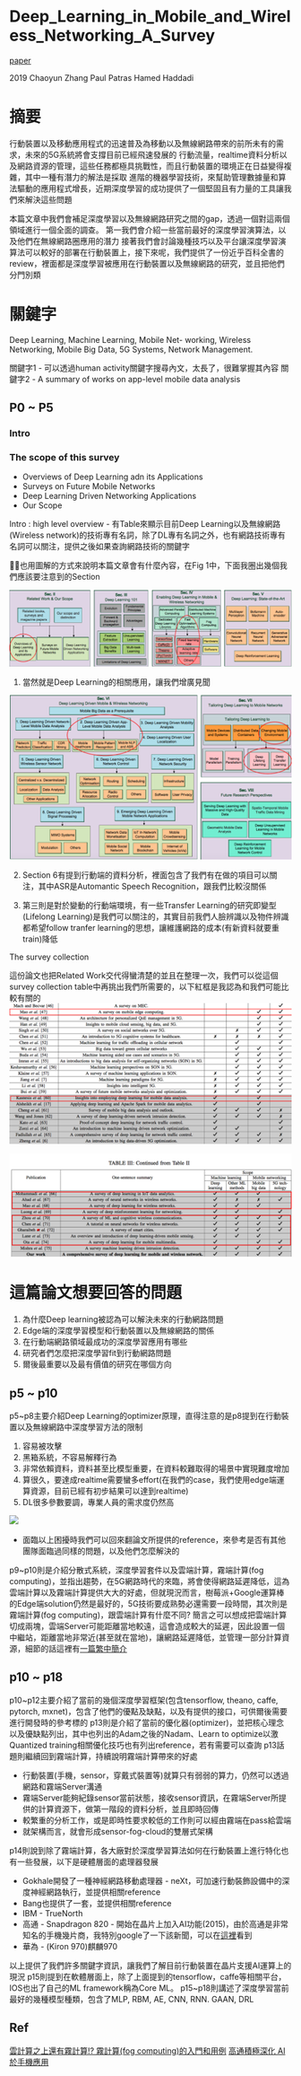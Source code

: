 # Deep_Learning_in_Mobile_and_Wireless_Networking_A_Survey

[paper](https://arxiv.org/pdf/1803.04311.pdf)

2019
Chaoyun Zhang
Paul Patras
Hamed Haddadi

# 摘要

行動裝置以及移動應用程式的迅速普及為移動以及無線網路帶來的前所未有的需求，未來的5G系統將會支撐目前已經飛速發展的
行動流量，realtime資料分析以及網路資源的管理，這些任務都極具挑戰性，而且行動裝置的環境正在日益變得複雜，其中一種有潛力的解法是採取
進階的機器學習技術，來幫助管理數據量和算法驅動的應用程式增長，近期深度學習的成功提供了一個堅固且有力量的工具讓我們來解決這些問題

本篇文章中我們會補足深度學習以及無線網路研究之間的gap，透過一個對這兩個領域進行一個全面的調查。
第一我們會介紹一些當前最好的深度學習演算法，以及他們在無線網路圈應用的潛力
接著我們會討論幾種技巧以及平台讓深度學習演算法可以較好的部署在行動裝置上，接下來呢，我們提供了一份近乎百科全書的review，裡面都是深度學習被應用在行動裝置以及無線網路的研究，並且把他們分門別類

# 關鍵字

Deep Learning, Machine Learning, Mobile Net- working, Wireless Networking, Mobile Big Data, 5G Systems, Network Management.

關鍵字1 - 可以透過human activity關鍵字搜尋內文，太長了，很難掌握其內容
關鍵字2 - A summary of works on app-level mobile data analysis

## P0 ~ P5

### Intro

### The scope of this survey

* Overviews of Deep Learning adn its Applications
* Surveys on Future Mobile Networks
* Deep Learning Driven Networking Applications
* Our Scope

Intro : high level overview - 有Table來顯示目前Deep Learning以及無線網路(Wireless network)的技術專有名詞，除了DL專有名詞之外，也有網路技術專有名詞可以關注，提供之後如果查詢網路技術的關鍵字

也用圖解的方式來說明本篇文章會有什麼內容，在Fig 1中，下面我圈出幾個我們應該要注意到的Section

<img src='../assert/dlNet_1.png'></img>

1. 當然就是Deep Learning的相關應用，讓我們增廣見聞

<img src='../assert/dlNet_2.png'></img>

2. Section 6有提到行動端的資料分析，裡面包含了我們有在做的項目可以關注，其中ASR是Automantic Speech Recognition，跟我們比較沒關係

3. 第三則是對於變動的行動端環境，有一些Transfer Learning的研究即變型(Lifelong Learning)是我們可以關注的，其實目前我們人臉辨識以及物件辨識都希望follow tranfer learning的思想，讓維護網路的成本(有新資料就要重train)降低

The survey collection

這份論文也把Related Work交代得蠻清楚的並且在整理一次，我們可以從這個survey collection table中再挑出我們所需要的，以下紅框是我認為和我們可能比較有關的
<img src='../assert/dlNet_3.png'></img>

<img src='../assert/dlNet_4.png'></img>

# 這篇論文想要回答的問題

1. 為什麼Deep learning被認為可以解決未來的行動網路問題
2. Edge端的深度學習模型和行動裝置以及無線網路的關係
3. 在行動端網路領域最成功的深度學習應用有哪些
4. 研究者們怎麼把深度學習fit到行動網路問題
5. 爾後最重要以及最有價值的研究在哪個方向

## p5 ~ p10

p5~p8主要介紹Deep Learning的optimizer原理，直得注意的是p8提到在行動裝置以及無線網路中深度學習方法的限制

1. 容易被攻擊
2. 黑箱系統，不容易解釋行為
3. 非常依賴資料，資料甚至比模型重要，在資料較難取得的場景中實現難度增加
4. 算很久，要達成realtime需要蠻多effort(在我們的case，我們使用edge端運算資源，目前已經有初步結果可以達到realtime)
5. DL很多參數要調，專業人員的需求度仍然高

<img src='../assert/dlNet_5.png'></img>

* 面臨以上困擾時我們可以回來翻論文所提供的reference，來參考是否有其他團隊面臨過同樣的問題，以及他們怎麼解決的

p9~p10則是介紹分散式系統，深度學習套件以及雲端計算，霧端計算(fog computing)，並指出趨勢，在5G網路時代的來臨，將會使得網路延遲降低，這為雲端計算以及霧端計算提供大大的好處，但就現況而言，樹莓派+Google運算棒的Edge端solution仍然是最好的，5G技術要成熟勢必還需要一段時間，其次則是霧端計算(fog computing)，跟雲端計算有什麼不同?
簡言之可以想成把雲端計算切成兩塊，雲端Server可能距離當地較遠，這會造成較大的延遲，因此設置一個中繼站，距離當地非常近(甚至就在當地)，讓網路延遲降低，並管理一部分計算資源，細節的話這裡有[一篇繁中簡介](https://medium.com/it-digital-%E4%BA%92%E8%81%AF%E7%B6%B2/%E9%9B%B2%E8%A8%88%E7%AE%97%E4%B9%8B%E4%B8%8A%E9%82%84%E6%9C%89%E9%9C%A7%E8%A8%88%E7%AE%97-%E9%9C%A7%E8%A8%88%E7%AE%97%E7%9A%84%E5%85%A5%E9%96%80-fog-computing-3eab52996c71)

## p10 ~ p18

p10~p12主要介紹了當前的幾個深度學習框架(包含tensorflow, theano, caffe, pytorch, mxnet)，包含了他們的優點及缺點，以及有提供的接口，可供爾後需要進行開發時的參考標的
p13則是介紹了當前的優化器(optimizer)，並把核心理念以及優缺點列出，其中也列出的Adam之後的Nadam、Learn to optimize以激Quantized training相關優化技巧也有列出reference，若有需要可以查詢
p13話題則繼續回到霧端計算，持續說明霧端計算帶來的好處

* 行動裝置(手機，sensor，穿戴式裝置等)就算只有弱弱的算力，仍然可以透過網路和霧端Server溝通
* 霧端Server能夠紀錄sensor當前狀態，接收sensor資訊，在霧端Server所提供的計算資源下，做第一階段的資料分析，並且即時回傳
* 較繁重的分析工作，或是即時性要求較低的工作則可以經由霧端在pass給雲端
* 就架構而言，就會形成sensor-fog-cloud的雙層式架構

p14則說到除了霧端計算，各大廠對於深度學習算法如何在行動裝置上進行特化也有一些發展，以下是硬體層面的處理器發展

* Gokhale開發了一種神經網路移動處理器 - neXt，可加速行動裝飾設備中的深度神經網路執行，並提供相關reference
* Bang也提供了一套，並提供相關reference
* IBM - TrueNorth
* 高通 - Snapdragon 820 - 開始在晶片上加入AI功能(2015)，由於高通是非常知名的手機幾片商，我特別google了一下該新聞，可以在[這裡](https://technews.tw/2018/09/06/qualcomm-snapdragon-855-aie/)看到
* 華為 - (Kiron 970)麒麟970

以上提供了我們許多關鍵字資訊，讓我們了解目前行動裝置在晶片支援AI運算上的現況
p15則提到在軟體層面上，除了上面提到的tensorflow，caffe等相關平台，IOS也出了自己的ML framework稱為Core ML。
p15~p18則講述了深度學習當前最好的幾種模型種類，包含了MLP, RBM, AE, CNN, RNN. GAAN, DRL

## Ref

[雲計算之上還有霧計算!? 霧計算(fog computing)的入門和用例](https://medium.com/it-digital-%E4%BA%92%E8%81%AF%E7%B6%B2/%E9%9B%B2%E8%A8%88%E7%AE%97%E4%B9%8B%E4%B8%8A%E9%82%84%E6%9C%89%E9%9C%A7%E8%A8%88%E7%AE%97-%E9%9C%A7%E8%A8%88%E7%AE%97%E7%9A%84%E5%85%A5%E9%96%80-fog-computing-3eab52996c71)
[高通積極深化 AI 於手機應用](https://technews.tw/2018/09/06/qualcomm-snapdragon-855-aie/)
